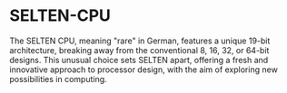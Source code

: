 # SELTEN-CPU
The SELTEN CPU, meaning "rare" in German, features a unique 19-bit architecture, breaking away from the conventional 8, 16, 32, or 64-bit designs. This unusual choice sets SELTEN apart, offering a fresh and innovative approach to processor design, with the aim of exploring new possibilities in computing.
